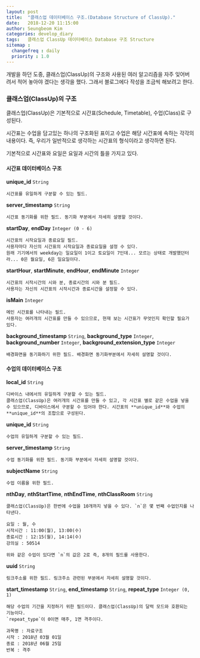 ```yaml
---
layout: post
title:  "클래스업 데이터베이스 구조.(Database Structure of ClassUp)."
date:   2018-12-20 11:15:00
author: Seungbeom Kim
categories: develop_diary
tags:	클래스업 ClassUp 데이터베이스 Database 구조 Structure
sitemap :
  changefreq : daily
  priority : 1.0
---
```


개발을 하던 도중, 클래스업(ClassUp)의 구조와 사용된 여러 알고리즘을 자주 잊어버려서 적어 놓아야 겠다는 생각을 했다. 그래서 블로그에다 작성을 조금씩 해보려고 한다.

### 클래스업(ClassUp)의 구조

클래스업(ClassUp)은 기본적으로 시간표(Schedule, Timetable), 수업(Class)로 구성된다.

시간표는 수업을 담고있는 하나의 구조화된 표이고 수업은 해당 시간표에 속하는 각각의 내용이다. 즉, 우리가 일반적으로 생각하는 시간표의 형식이라고 생각하면 된다.

기본적으로 시간표와 요일은 요일과 시간의 틀을 가지고 있다.

#### 시간표 데이터베이스 구조

**unique_id** `String`

    시간표를 유일하게 구분할 수 있는 필드.

**server_timestamp** `String`

    시간표 동기화를 위한 필드. 동기화 부분에서 자세히 설명할 것이다.

**startDay**, **endDay** `Integer (0 - 6)`

    시간표의 시작요일과 종료요일 필드.
    사용자마다 자신의 시간표의 시작요일과 종료요일을 설정 수 있다.
    원래 기기에서의 weekday는 일요일이 1이고 토요일이 7인데... 모르는 상태로 개발했던터라... 0은 월요일, 6은 일요일이다.

**startHour**, **startMinute**, **endHour**, **endMinute** `Integer`

    시간표의 시작시간의 시와 분, 종료시간의 시와 분 필드.
    사용자는 자신의 시간표의 시작시간과 종료시간을 설정할 수 있다.

**isMain** `Integer`

    메인 시간표를 나타내는 필드.
    사용자는 여러개의 시간표를 만들 수 있으므로, 현재 보는 시간표가 무엇인지 확인할 필요가 있다.

**background_timestamp** `String`, **background_type** `Integer`, **background_number** `Integer`, **background_extension_type** `Integer`

    배경화면을 동기화하기 위한 필드. 배경화면 동기화부분에서 자세히 설명할 것이다.

#### 수업의 데이터베이스 구조

**local_id** `String`

    디바이스 내에서의 유일하게 구분할 수 있는 필드.
    클래스업(ClassUp)은 여러개의 시간표를 만들 수 있고, 각 시간표 별로 같은 수업을 넣을 수 있으므로, 디바이스에서 구분할 수 있어야 한다. 시간표의 **unique_id**와 수업의 **unique_id**의 조합으로 구성된다.

**unique_id** `String`

    수업의 유일하게 구분할 수 있는 필드.

**server_timestamp** `String`

    수업 동기화를 위한 필드. 동기화 부분에서 자세히 설명할 것이다.

**subjectName** `String`

    수업 이름을 위한 필드.

**nthDay**, **nthStartTime**, **nthEndTime**, **nthClassRoom** `String`

    클래스업(ClassUp)은 한번에 수업을 10개까지 넣을 수 있다. `n`은 몇 번째 수업인지를 나타낸다.

    요일 : 월, 수
    시작시간 : 11:00(월), 13:00(수)
    종료시간 : 12:15(월), 14:14(수)
    강의실 : 50514

    위와 같은 수업이 있다면 `n`의 값은 2로 즉, 8개의 필드를 사용한다.

**uuid** `String`

    링크주소를 위한 필드. 링크주소 관련된 부분에서 자세히 설명할 것이다.

**start_timestamp** `String`, **end_timestamp** `String`, **repeat_type** `Integer (0, 1)`

    해당 수업의 기간을 지정하기 위한 필드이다. 클래스업(ClassUp)의 달력 모드와 호환되는 기능이다.
    `repeat_type`이 0이면 매주, 1면 격주이다.

    과목명 : 자료구조
    시작 : 2018년 03월 01일
    종료 : 2018년 06월 25일
    반복 : 격주
